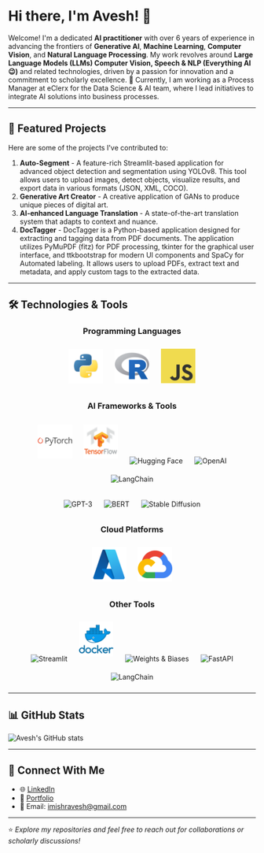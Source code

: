 # Hi there, I'm Avesh! 👋

Welcome! I'm a dedicated **AI practitioner** with over 6 years of experience in advancing the frontiers of **Generative AI**, **Machine Learning**, **Computer Vision**, and **Natural Language Processing**. My work revolves around **Large Language Models (LLMs) Computer Vision, Speech & NLP (Everything AI😉)** and related technologies, driven by a passion for innovation and a commitment to scholarly excellence. 🚀 Currently, I am working as a Process Manager at eClerx for the Data Science & AI team, where I lead initiatives to integrate AI solutions into business processes.

---

## 🌟 Featured Projects
Here are some of the projects I've contributed to:
1. **Auto-Segment** - A feature-rich Streamlit-based application for advanced object detection and segmentation using YOLOv8. This tool allows users to upload images, detect objects, visualize results, and export data in various formats (JSON, XML, COCO).
2. **Generative Art Creator** - A creative application of GANs to produce unique pieces of digital art.
3. **AI-enhanced Language Translation** - A state-of-the-art translation system that adapts to context and nuance.
4. **DocTagger** - DocTagger is a Python-based application designed for extracting and tagging data from PDF documents. The application utilizes PyMuPDF (fitz) for PDF processing, tkinter for the graphical user interface, and ttkbootstrap for modern UI components and SpaCy for Automated labeling. It allows users to upload PDFs, extract text and metadata, and apply custom tags to the extracted data.

---

## 🛠️ Technologies & Tools

<div align="center">

### Programming Languages
<p align="center">
  <img src="https://raw.githubusercontent.com/github/explore/main/topics/python/python.png" alt="Python" width="70" height="70" style="margin: 10px;"/>
  <img src="https://raw.githubusercontent.com/github/explore/main/topics/r/r.png" alt="R" width="70" height="70" style="margin: 10px;"/>
  <img src="https://raw.githubusercontent.com/github/explore/main/topics/javascript/javascript.png" alt="JavaScript" width="70" height="70" style="margin: 10px;"/>
</p>

### AI Frameworks & Tools
<p align="center">
  <img src="https://raw.githubusercontent.com/github/explore/main/topics/pytorch/pytorch.png" alt="PyTorch" width="70" height="70" style="margin: 10px;"/>
  <img src="https://raw.githubusercontent.com/github/explore/main/topics/tensorflow/tensorflow.png" alt="TensorFlow" width="70" height="70" style="margin: 10px;"/>
  <img src="https://avatars.githubusercontent.com/u/25770424?s=200&v=4" alt="Hugging Face" width="70" height="70" style="margin: 10px;"/>
  <img src="https://avatars.githubusercontent.com/u/14957082?s=200&v=4" alt="OpenAI" width="70" height="70" style="margin: 10px;"/>
  <img src="https://avatars.githubusercontent.com/u/106038251?s=200&v=4" alt="LangChain" width="70" height="70" style="margin: 10px;"/>
</p>
<p align="center">
  <img src="https://raw.githubusercontent.com/github/explore/main/topics/gpt-3/gpt-3.png" alt="GPT-3" width="70" height="70" style="margin: 10px;"/>
  <img src="https://raw.githubusercontent.com/github/explore/main/topics/bert/bert.png" alt="BERT" width="70" height="70" style="margin: 10px;"/>
  <img src="https://raw.githubusercontent.com/github/explore/main/topics/stable-diffusion/stable-diffusion.png" alt="Stable Diffusion" width="70" height="70" style="margin: 10px;"/>
</p>

### Cloud Platforms
<p align="center">
  <img src="https://raw.githubusercontent.com/github/explore/main/topics/azure/azure.png" alt="Azure" width="70" height="70" style="margin: 10px;"/>
  <img src="https://raw.githubusercontent.com/github/explore/main/topics/google-cloud/google-cloud.png" alt="GCP" width="70" height="70" style="margin: 10px;"/>
</p>

### Other Tools
<p align="center">
  <img src="https://avatars.githubusercontent.com/u/45109972?s=200&v=4" alt="Streamlit" width="70" height="70" style="margin: 10px;"/>
  <img src="https://raw.githubusercontent.com/github/explore/main/topics/docker/docker.png" alt="Docker" width="70" height="70" style="margin: 10px;"/>
  <img src="https://avatars.githubusercontent.com/u/22632046?s=200&v=4" alt="Weights & Biases" width="70" height="70" style="margin: 10px;"/>
  <img src="https://avatars.githubusercontent.com/u/52083362?s=200&v=4" alt="FastAPI" width="70" height="70" style="margin: 10px;"/>
  <img src="https://avatars.githubusercontent.com/u/106038251?s=200&v=4" alt="LangChain" width="70" height="70" style="margin: 10px;"/>
</p>

</div>

---

## 📊 GitHub Stats
![Avesh's GitHub stats](https://github-readme-stats.vercel.app/api?username=iAveshh&show_icons=true&theme=default)

---

## 🤝 Connect With Me
- 🌐 [LinkedIn](https://www.linkedin.com/in/iavesh/)  
- 💼 [Portfolio](https://github.com/iAveshh)  
- 📧 Email: imishravesh@gmail.com 

---

⭐️ *Explore my repositories and feel free to reach out for collaborations or scholarly discussions!*
